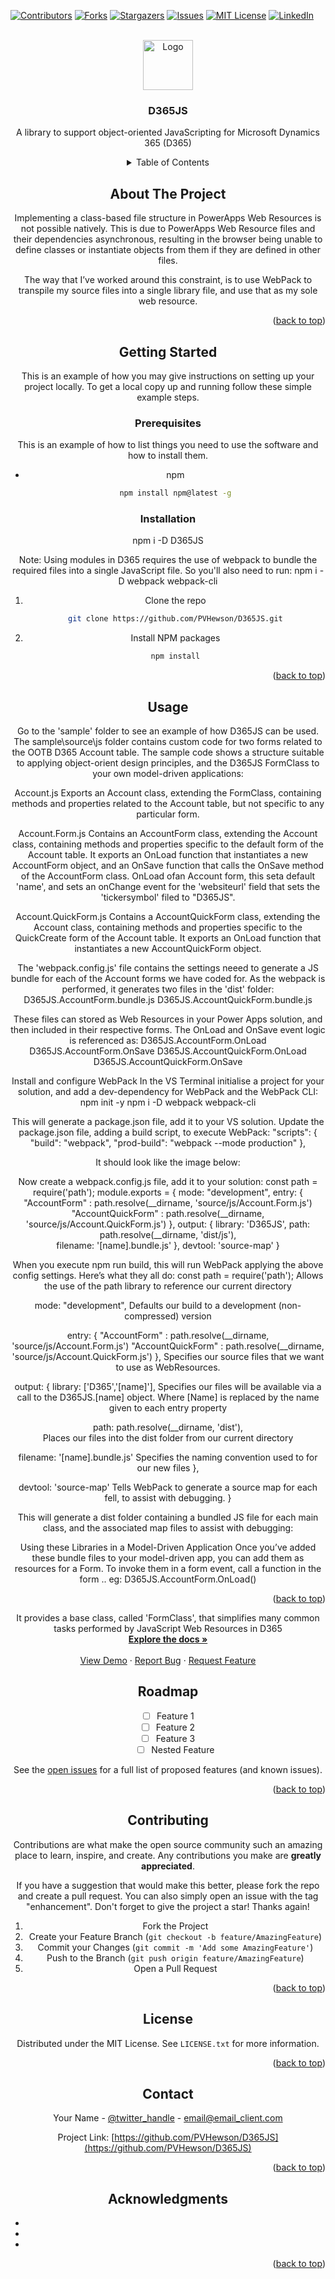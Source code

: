 <!-- Improved compatibility of back to top link: See: https://github.com/othneildrew/Best-README-Template/pull/73 -->
<a name="readme-top"></a>
<!--
*** Thanks for checking out the Best-README-Template. If you have a suggestion
*** that would make this better, please fork the repo and create a pull request
*** or simply open an issue with the tag "enhancement".
*** Don't forget to give the project a star!
*** Thanks again! Now go create something AMAZING! :D
-->



<!-- PROJECT SHIELDS -->
<!--
*** I'm using markdown "reference style" links for readability.
*** Reference links are enclosed in brackets [ ] instead of parentheses ( ).
*** See the bottom of this document for the declaration of the reference variables
*** for contributors-url, forks-url, etc. This is an optional, concise syntax you may use.
*** https://www.markdownguide.org/basic-syntax/#reference-style-links
-->
[![Contributors][contributors-shield]][contributors-url]
[![Forks][forks-shield]][forks-url]
[![Stargazers][stars-shield]][stars-url]
[![Issues][issues-shield]][issues-url]
[![MIT License][license-shield]][license-url]
[![LinkedIn][linkedin-shield]][linkedin-url]



<!-- PROJECT LOGO -->
<br />
<div align="center">
  <a href="https://github.com/PVHewson/D365JS">
    <img src="images/logo.png" alt="Logo" width="80" height="80">
  </a>

<h3 align="center">D365JS</h3>

  <p align="center">
    A library to support object-oriented JavaScripting for Microsoft Dynamics 365 (D365)<br/>
<!-- TABLE OF CONTENTS -->
<details>
  <summary>Table of Contents</summary>
  <ol>
    <li>
      <a href="#about-the-project">About The Project</a>
      <ul>
        <li><a href="#built-with">Built With</a></li>
      </ul>
    </li>
    <li>
      <a href="#getting-started">Getting Started</a>
      <ul>
        <li><a href="#prerequisites">Prerequisites</a></li>
        <li><a href="#installation">Installation</a></li>
      </ul>
    </li>
    <li><a href="#usage">Usage</a></li>
    <li><a href="#roadmap">Roadmap</a></li>
    <li><a href="#contributing">Contributing</a></li>
    <li><a href="#license">License</a></li>
    <li><a href="#contact">Contact</a></li>
    <li><a href="#acknowledgments">Acknowledgments</a></li>
  </ol>
</details>



<!-- ABOUT THE PROJECT -->
## About The Project

Implementing a class-based file structure in PowerApps Web Resources is not possible natively. This is due to PowerApps Web Resource files and their dependencies asynchronous, resulting in the browser being unable to define classes or instantiate objects from them if they are defined in other files.

The way that I’ve worked around this constraint, is to use WebPack to transpile my source files into a single library file, and use that as my sole web resource.

<p align="right">(<a href="#readme-top">back to top</a>)</p>

<!-- GETTING STARTED -->
## Getting Started

This is an example of how you may give instructions on setting up your project locally.
To get a local copy up and running follow these simple example steps.

### Prerequisites

This is an example of how to list things you need to use the software and how to install them.
* npm
  ```sh
  npm install npm@latest -g
  ```

### Installation
npm i -D D365JS

Note: Using modules in D365 requires the use of webpack to bundle the required files into a single JavaScript file. So you'll also need to run: npm i -D webpack webpack-cli


1. Clone the repo
   ```sh
   git clone https://github.com/PVHewson/D365JS.git
   ```
2. Install NPM packages
   ```sh
   npm install
   ```

<p align="right">(<a href="#readme-top">back to top</a>)</p>



<!-- USAGE EXAMPLES -->
## Usage

Go to the 'sample' folder to see an example of how D365JS can be used. The sample\source\js folder contains custom code for two forms related to the OOTB D365 Account table.
The sample code shows a structure suitable to applying object-orient design principles, and the D365JS FormClass to your own model-driven applications:

Account.js
Exports an Account class, extending the FormClass, containing methods and properties related to the Account table, but not specific to any particular form.

Account.Form.js
Contains an AccountForm class, extending the Account class, containing methods and properties specific to the default form of the Account table. 
It exports an OnLoad function that instantiates a new AccountForm object, and an OnSave function that calls the OnSave method of the AccountForm class.
OnLoad ofan Account form, this seta default 'name', and sets an onChange event for the 'websiteurl' field that sets the 'tickersymbol' filed to "D365JS".

Account.QuickForm.js
Contains a AccountQuickForm class, extending the Account class, containing methods and properties specific to the QuickCreate form of the Account table. 
It exports an OnLoad function that instantiates a new AccountQuickForm object.

The 'webpack.config.js' file contains the settings neeed to generate a JS bundle for each of the Account forms we have coded for. As the webpack is performed, it generates two files in the 'dist' folder:
D365JS.AccountForm.bundle.js
D365JS.AccountQuickForm.bundle.js

These files can stored as Web Resources in your Power Apps solution, and then included in their respective forms. The OnLoad and OnSave event logic is referenced as:
D365JS.AccountForm.OnLoad
D365JS.AccountForm.OnSave
D365JS.AccountQuickForm.OnLoad
D365JS.AccountQuickForm.OnSave

Install and configure WebPack
In the VS Terminal initialise a project for your solution, and add a dev-dependency for WebPack and the WebPack CLI:
npm init -y
npm i -D webpack webpack-cli

This will generate a package.json file, add it to your VS solution.
Update the package.json file, adding a build script, to execute WebPack:
  "scripts": {
    "build": "webpack",
    "prod-build": "webpack --mode production"
  },

It should look like the image below:

 
Now create a webpack.config.js file, add it to your solution:
const path = require('path');
module.exports = {
  mode: "development",
  entry: {
      "AccountForm" : path.resolve(__dirname, 'source/js/Account.Form.js')
      "AccountQuickForm" : path.resolve(__dirname, 'source/js/Account.QuickForm.js')
  },
  output: {
    library: 'D365JS',
    path: path.resolve(__dirname, 'dist/js'),  
    filename: '[name].bundle.js'
  },
  devtool: 'source-map'
}


When you execute npm run build, this will run WebPack applying the above config settings. Here’s what they all do:
const path = require('path');
Allows the use of the path library to reference our current directory


mode: "development",
Defaults our build to a development (non-compressed) version


entry: {
    "AccountForm" : path.resolve(__dirname, 'source/js/Account.Form.js')
    "AccountQuickForm" : path.resolve(__dirname, 'source/js/Account.QuickForm.js')
},
Specifies our source files that we want to use as WebResources.


output: {
  library: ['D365','[name]'],
    Specifies our files will be available via a call to the D365JS.[name] object. Where [Name] is replaced by the name given to each entry property


  path: path.resolve(__dirname, 'dist'),  
   Places our files into the dist folder from our current directory


  filename: '[name].bundle.js'
    Specifies the naming convention used to for our new files
},


  devtool: 'source-map'
   Tells WebPack to generate a source map for each fell, to assist with debugging.
}

 This will generate a dist folder containing a bundled JS file for each main class, and the associated map files to assist with debugging:


Using these Libraries in a Model-Driven Application
Once you’ve added these bundle files to your model-driven app, you can add them as resources for a Form. To invoke them in a form event, call a function in the form <library>.<entry name>.<exported function name> eg:
D365JS.AccountForm.OnLoad()



<p align="right">(<a href="#readme-top">back to top</a>)</p>

<div>
    It provides a base class, called 'FormClass', that simplifies many common tasks performed by JavaScript Web Resources in D365
    <br />
    <a href="https://github.com/PVHewson/D365JS"><strong>Explore the docs »</strong></a>
    <br />
    <br />
    <a href="https://github.com/PVHewson/D365JS">View Demo</a>
    ·
    <a href="https://github.com/PVHewson/D365JS/issues">Report Bug</a>
    ·
    <a href="https://github.com/PVHewson/D365JS/issues">Request Feature</a>
  </p>
</div>

<!-- ROADMAP -->
## Roadmap

- [ ] Feature 1
- [ ] Feature 2
- [ ] Feature 3
    - [ ] Nested Feature

See the [open issues](https://github.com/PVHewson/D365JS/issues) for a full list of proposed features (and known issues).

<p align="right">(<a href="#readme-top">back to top</a>)</p>



<!-- CONTRIBUTING -->
## Contributing

Contributions are what make the open source community such an amazing place to learn, inspire, and create. Any contributions you make are **greatly appreciated**.

If you have a suggestion that would make this better, please fork the repo and create a pull request. You can also simply open an issue with the tag "enhancement".
Don't forget to give the project a star! Thanks again!

1. Fork the Project
2. Create your Feature Branch (`git checkout -b feature/AmazingFeature`)
3. Commit your Changes (`git commit -m 'Add some AmazingFeature'`)
4. Push to the Branch (`git push origin feature/AmazingFeature`)
5. Open a Pull Request

<p align="right">(<a href="#readme-top">back to top</a>)</p>



<!-- LICENSE -->
## License

Distributed under the MIT License. See `LICENSE.txt` for more information.

<p align="right">(<a href="#readme-top">back to top</a>)</p>



<!-- CONTACT -->
## Contact

Your Name - [@twitter_handle](https://twitter.com/twitter_handle) - email@email_client.com

Project Link: [https://github.com/PVHewson/D365JS](https://github.com/PVHewson/D365JS)

<p align="right">(<a href="#readme-top">back to top</a>)</p>



<!-- ACKNOWLEDGMENTS -->
## Acknowledgments

* []()
* []()
* []()

<p align="right">(<a href="#readme-top">back to top</a>)</p>



<!-- MARKDOWN LINKS & IMAGES -->
<!-- https://www.markdownguide.org/basic-syntax/#reference-style-links -->
[contributors-shield]: https://img.shields.io/github/contributors/PVHewson/D365JS.svg?style=for-the-badge
[contributors-url]: https://github.com/PVHewson/D365JS/graphs/contributors
[forks-shield]: https://img.shields.io/github/forks/PVHewson/D365JS.svg?style=for-the-badge
[forks-url]: https://github.com/PVHewson/D365JS/network/members
[stars-shield]: https://img.shields.io/github/stars/PVHewson/D365JS.svg?style=for-the-badge
[stars-url]: https://github.com/PVHewson/D365JS/stargazers
[issues-shield]: https://img.shields.io/github/issues/PVHewson/D365JS.svg?style=for-the-badge
[issues-url]: https://github.com/PVHewson/D365JS/issues
[license-shield]: https://img.shields.io/github/license/PVHewson/D365JS.svg?style=for-the-badge
[license-url]: https://github.com/PVHewson/D365JS/blob/master/LICENSE.txt
[linkedin-shield]: https://img.shields.io/badge/-LinkedIn-black.svg?style=for-the-badge&logo=linkedin&colorB=555
[linkedin-url]: https://www.linkedin.com/in/paul-hewson-nz
[product-screenshot]: images/screenshot.png